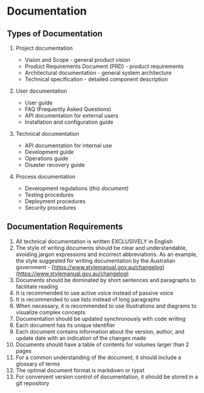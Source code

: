 # Documentation

## Types of Documentation

1. Project documentation

   - Vision and Scope - general product vision
   - Product Requirements Document (PRD) - product requirements
   - Architectural documentation - general system architecture
   - Technical specification - detailed component description

2. User documentation

   - User guide
   - FAQ (Frequently Asked Questions)
   - API documentation for external users
   - Installation and configuration guide

3. Technical documentation

   - API documentation for internal use
   - Development guide
   - Operations guide
   - Disaster recovery guide

4. Process documentation
   - Development regulations (_this document_)
   - Testing procedures
   - Deployment procedures
   - Security procedures

## Documentation Requirements

1. All technical documentation is written EXCLUSIVELY in English
2. The style of writing documents should be clear and understandable, avoiding jargon expressions and incorrect abbreviations. As an example, the style suggested for writing documentation by the Australian government - [https://www.stylemanual.gov.au/changelog](https://www.stylemanual.gov.au/changelog)
3. Documents should be dominated by short sentences and paragraphs to facilitate reading
4. It is recommended to use active voice instead of passive voice
5. It is recommended to use lists instead of long paragraphs
6. When necessary, it is recommended to use illustrations and diagrams to visualize complex concepts
7. Documentation should be updated synchronously with code writing
8. Each document has its unique identifier
9. Each document contains information about the version, author, and update date with an indication of the changes made
10. Documents should have a table of contents for volumes larger than 2 pages
11. For a common understanding of the document, it should include a glossary of terms
12. The optimal document format is markdown or typst
13. For convenient version control of documentation, it should be stored in a git repository
